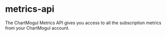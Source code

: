 # metrics-api
The ChartMogul Metrics API gives you access to all the subscription metrics from your ChartMogul account.
